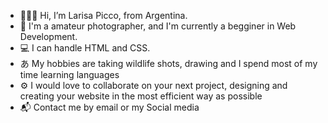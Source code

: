 -  🙋🏻‍♀️ Hi, I’m Larisa Picco, from Argentina.
-  📸 I'm a amateur photographer, and I'm currently a begginer in Web Development. 
-  💻 I can handle HTML and CSS.
-  あ My hobbies are taking wildlife shots, drawing and I spend most of my time learning languages
-  ⚙️ I would love to collaborate on your next project, designing and creating your website in the most efficient way as possible
-  📬 Contact me by email or my Social media

<!---
LarisaPicco/LarisaPicco is a ✨ special ✨ repository because its `README.md` (this file) appears on your GitHub profile.
You can click the Preview link to take a look at your changes.
--->
